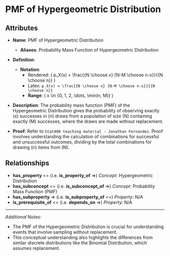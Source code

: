 # PMF of Hypergeometric Distribution

## Attributes

- **Name**: PMF of Hypergeometric Distribution
  - **Aliases**: Probability Mass Function of Hypergeometric Distribution

- **Definition**: 
  - **Notation**: 
    - Rendered: \( p_X(x) = \frac{{N \choose x} {N-M \choose n-x}}{{N \choose n}} \)
    - Latex: `p_X(x) = \frac{{N \choose x} {N-M \choose n-x}}{{N \choose n}}` 
    - **Range**: \( x \in \{0, 1, 2, \dots, \min(n, M)\} \)

- **Description**: 
  The probability mass function (PMF) of the Hypergeometric Distribution gives the probability of observing exactly \(x\) successes in \(n\) draws from a population of size \(N\) containing exactly \(M\) successes, where the draws are made without replacement.

- **Proof**: 
  Refer to `Stat400 teaching material - Jonathan Fernandez`. Proof involves understanding the calculation of combinations for successful and unsuccessful outcomes, dividing by the total combinations for drawing \(n\) items from \(N\).

## Relationships

- **has_property** <= (i.e. **is_property_of** =>) *Concept*: Hypergeometric Distribution
- **has_subconcept** <= (i.e. **is_subconcept_of** =>) *Concept*: Probability Mass Function (PMF)
- **has_subproperty** => (i.e. **is_subproperty_of** <=) *Property*: N/A
- **is_prerequisite_of** <= (i.e. **depends_on** =>) *Property*: N/A

---

*Additional Notes:* 
- The PMF of the Hypergeometric Distribution is crucial for understanding events that involve sampling without replacement.
- This conceptual understanding also highlights the differences from similar discrete distributions like the Binomial Distribution, which assumes replacement.